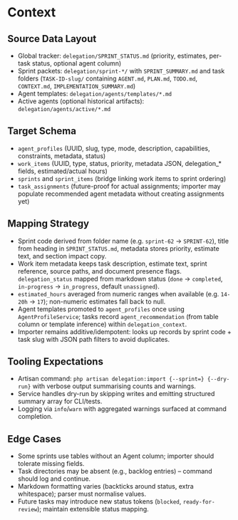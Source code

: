 # Context

## Source Data Layout
- Global tracker: `delegation/SPRINT_STATUS.md` (priority, estimates, per-task status, optional agent column)
- Sprint packets: `delegation/sprint-*/` with `SPRINT_SUMMARY.md` and task folders (`TASK-ID-slug/` containing `AGENT.md`, `PLAN.md`, `TODO.md`, `CONTEXT.md`, `IMPLEMENTATION_SUMMARY.md`)
- Agent templates: `delegation/agents/templates/*.md`
- Active agents (optional historical artifacts): `delegation/agents/active/*.md`

## Target Schema
- `agent_profiles` (UUID, slug, type, mode, description, capabilities, constraints, metadata, status)
- `work_items` (UUID, type, status, priority, metadata JSON, delegation_* fields, estimated/actual hours)
- `sprints` and `sprint_items` (bridge linking work items to sprint ordering)
- `task_assignments` (future-proof for actual assignments; importer may populate recommended agent metadata without creating assignments yet)

## Mapping Strategy
- Sprint code derived from folder name (e.g. `sprint-62` → `SPRINT-62`), title from heading in `SPRINT_STATUS.md`, metadata stores priority, estimate text, and section impact copy.
- Work item metadata keeps task description, estimate text, sprint reference, source paths, and document presence flags. `delegation_status` mapped from markdown status (`done` → `completed`, `in-progress` → `in_progress`, default `unassigned`).
- `estimated_hours` averaged from numeric ranges when available (e.g. `14-20h` → `17`); non-numeric estimates fall back to null.
- Agent templates promoted to `agent_profiles` once using `AgentProfileService`; tasks record `agent_recommendation` (from table column or template inference) within `delegation_context`.
- Importer remains additive/idempotent: looks up records by sprint code + task slug with JSON path filters to avoid duplicates.

## Tooling Expectations
- Artisan command: `php artisan delegation:import {--sprint=} {--dry-run}` with verbose output summarising counts and warnings.
- Service handles dry-run by skipping writes and emitting structured summary array for CLI/tests.
- Logging via `info`/`warn` with aggregated warnings surfaced at command completion.

## Edge Cases
- Some sprints use tables without an Agent column; importer should tolerate missing fields.
- Task directories may be absent (e.g., backlog entries) – command should log and continue.
- Markdown formatting varies (backticks around status, extra whitespace); parser must normalise values.
- Future tasks may introduce new status tokens (`blocked`, `ready-for-review`); maintain extensible status mapping.
